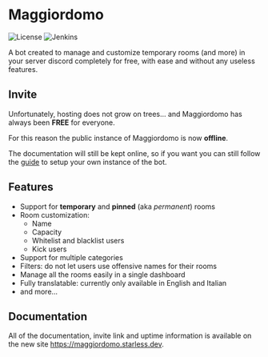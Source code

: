 # Maggiordomo
![License](https://img.shields.io/github/license/StarlessDev/Maggiordomo?style=for-the-badge&color=white)
![Jenkins](https://img.shields.io/jenkins/build?jobUrl=https%3A%2F%2Fci.starless.dev%2Fjob%2FMaggiordomo%2F&style=for-the-badge)

A bot created to manage and customize temporary rooms (and more) in your server discord completely for free, with ease and without any useless features.

## Invite
Unfortunately, hosting does not grow on trees... and Maggiordomo has always been **FREE** for everyone.

For this reason the public instance of Maggiordomo is now **offline**.

The documentation will still be kept online, so if you want you can still follow the [guide](https://mgd.starless.dev/selfhosting/) to setup your own instance of the bot.

## Features
- Support for **temporary** and **pinned** (aka *permanent*) rooms
- Room customization:
  - Name
  - Capacity
  - Whitelist and blacklist users
  - Kick users
- Support for multiple categories
- Filters: do not let users use offensive names for their rooms
- Manage all the rooms easily in a single dashboard
- Fully translatable: currently only available in English and Italian
- and more...

## Documentation
All of the documentation, invite link and uptime information is available on the new site <a href="https://mgd.starless.dev" target="_blank">https://maggiordomo.starless.dev</a>.
